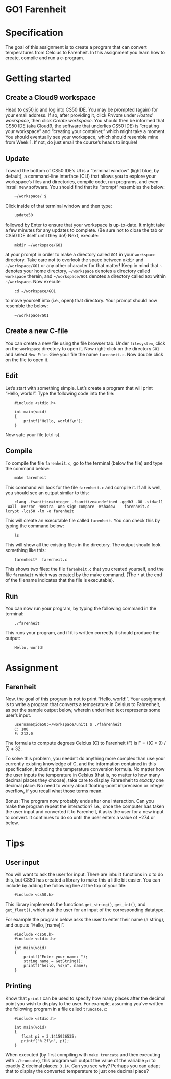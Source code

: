# GO1 Farenheit

# Specification

The goal of this assignment is to create a program that can convert temperatures from Celcius to Farenheit.
In this assignment you learn how to create, compile and run a c-program.

# Getting started
## Create a Cloud9 workspace

Head to [cs50.io](https://cs50.io/) and log into CS50 IDE. You may be prompted (again) for your email address. If so, after providing it, click *Private* under *Hosted workspace*, then click *Create workspace*.
You should then be informed that CS50 IDE (aka Cloud9, the software that underlies CS50 IDE) is “creating your workspace” and “creating your container,” which might take a moment. You should eventually see your workspace, which should resemble mine from Week 1. If not, do just email the course’s heads to inquire!

## Update

Toward the bottom of CS50 IDE’s UI is a “terminal window” (light blue, by default), a command-line interface (CLI) that allows you to explore your workspace’s files and directories, compile code, run programs, and even install new software. You should find that its “prompt” resembles the below:

```
    ~/workspace/ $
```

Click inside of that terminal window and then type:

```
    update50
```

followed by Enter to ensure that your workspace is up-to-date. It might take a few minutes for any updates to complete. (Be sure not to close the tab or CS50 IDE itself until they do!)
Next, execute:

```
    mkdir ~/workspace/GO1
```

at your prompt in order to make a directory called `GO1` in your `workspace` directory. Take care not to overlook the space between `mkdir` and `~/workspace/GO1` or any other character for that matter! Keep in mind that `~` denotes your home directory, `~/workspace` denotes a directory called `workspace` therein, and `~/workspace/GO1` denotes a directory called `GO1` within `~/workspace`.
Now execute

```
    cd ~/workspace/GO1
```

to move yourself into (i.e., open) that directory. Your prompt should now resemble the below:

```
    ~/workspace/GO1
```

## Create a new C-file

You can create a new file using the file browser tab. Under `filesystem`, click on the `workspace` directory to open it. Now right-click on the directory `GO1` and select `New File`. Give your file the name `farenheit.c`. Now double click on the file to open it.

## Edit

Let’s start with something simple. Let’s create a program that will print “Hello, world!”. Type the following code into the file:

```
    #include <stdio.h>
    
    int main(void)
    {
        printf("Hello, world!\n");
    }
```

Now safe your file (ctrl-s).

## Compile

To compile the file `farenheit.c`, go to the terminal (below the file) and type the command below:

```
    make farenheit
```

This command will look for the file `farenheit.c` and compile it. If all is well, you should see an output similar to this:

```
    clang -fsanitize=integer -fsanitize=undefined -ggdb3 -O0 -std=c11 -Wall -Werror -Wextra -Wno-sign-compare -Wshadow    farenheit.c  -lcrypt -lcs50 -lm -o farenheit
```

This will create an executable file called `farenheit`. You can check this by typing the command below:

```
    ls
```

This will show all the existing files in the directory. The output should look something like this:

```
    farenheit*  farenheit.c
```

This shows two files: the file `farenheit.c` that you created yourself, and the file `farenheit` which was created by the make command. (The `*` at the end of the filename indicates that the file is executable).

## Run

You can now run your program, by typing the following command in the terminal:

```
    ./farenheit
```

This runs your program, and if it is written correctly it should produce the output:

```
    Hello, world!
```

# Assignment
## Farenheit

Now, the goal of this program is not to print “Hello, world!”. Your assignment is to write a program that converts a temperature in Celsius to Fahrenheit, as per the sample output below, wherein underlined text represents some user’s input.

```
    username@ide50:~/workspace/unit1 $ ./fahrenheit
    C: 100
    F: 212.0
```

The formula to compute degrees Celcius (C) to Farenheit (F) is F = ((C * 9) / 5) + 32.

To solve this problem, you needn’t do anything more complex than use your currently existing knowledge of C, and the information contained in this specification, including the temperature conversion formula. No matter how the user inputs the temperature in Celsius (that is, no matter to how many decimal places they choose), take care to display Fahrenheit to *exactly* one decimal place. No need to worry about floating-point imprecision or integer overflow, if you recall what those terms mean.

Bonus: The program now probably ends after one interaction. Can you make the program repeat the interaction? I.e., once the computer has taken the user input and converted it to Farenheit, it asks the user for a new input to convert. It continues to do so until the user enters a value of −274 or below.

# Tips
## User input

You will want to ask the user for input. There are inbuilt functions in c to do this, but CS50 has created a library to make this a little bit easier. You can include by adding the following line at the top of your file:

```
    #include <cs50.h> 
```

This library implements the functions `get_string()`, `get_int()`, and `get_float()`, which ask the user for an input of the corresponding datatype.

For example the program below asks the user to enter their name (a string), and ouputs “Hello, [name]!”.

```
    #include <cs50.h>
    #include <stdio.h>
    
    int main(void)
    {
        printf("Enter your name: ");
        string name = GetString();
        printf("hello, %s\n", name);
    }
```

## Printing

Know that `printf` can be used to specify how many places after the decimal point you wish to display to the user. For example, assuming you’ve written the following program in a file called `truncate.c`:

```
    #include <stdio.h>
    
    int main(void)
    {
       float pi = 3.1415926535;
       printf("%.2f\n", pi);
    }
```

When executed (by first compiling with `make truncate` and then executing with `./truncate`), this program will output the value of the variable `pi` to exactly 2 decimal places: `3.14`. Can you see why? Perhaps you can adapt that to display the converted temperature to just one decimal place?

